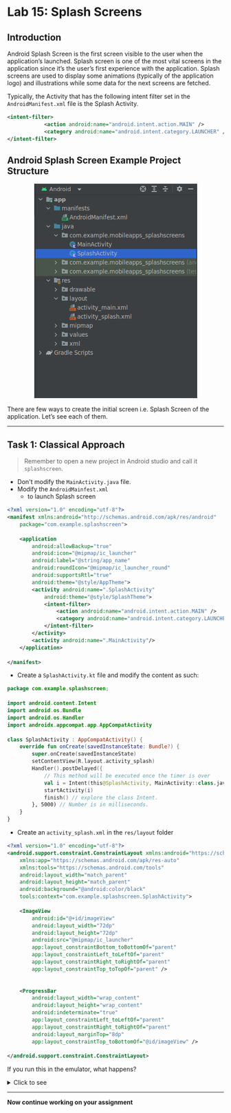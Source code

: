 # Lab 15: Splash Screens

## Introduction 

Android Splash Screen is the first screen visible to the user when the application’s launched. Splash screen is one of the most vital screens in the application since it’s the user’s first experience with the application. Splash screens are used to display some animations (typically of the application logo) and illustrations while some data for the next screens are fetched.

Typically, the Activity that has the following intent filter set in the `AndroidManifest.xml` file is the Splash Activity.

```xml
<intent-filter>
            <action android:name="android.intent.action.MAIN" />
            <category android:name="android.intent.category.LAUNCHER" />
</intent-filter>
```

## Android Splash Screen Example Project Structure

<div align=center>

![](./figures/android-splash-screen-project-structure.png)

</div>

There are few ways to create the initial screen i.e. Splash Screen of the application. Let’s see each of them.

----------- 

## Task 1: Classical Approach

> Remember to open a new project in Android studio and call it `splashscreen`.


- Don't modify the `MainActivity.java` file.
- Modify the `AndroidMainfest.xml` 
  - to launch Splash screen

```xml
<?xml version="1.0" encoding="utf-8"?>
<manifest xmlns:android="http://schemas.android.com/apk/res/android"
    package="com.example.splashscreen">

    <application
        android:allowBackup="true"
        android:icon="@mipmap/ic_launcher"
        android:label="@string/app_name"
        android:roundIcon="@mipmap/ic_launcher_round"
        android:supportsRtl="true"
        android:theme="@style/AppTheme">
        <activity android:name=".SplashActivity"
            android:theme="@style/SplashTheme">
            <intent-filter>
                <action android:name="android.intent.action.MAIN" />
                <category android:name="android.intent.category.LAUNCHER" />
            </intent-filter>
        </activity>
        <activity android:name=".MainActivity"/>
    </application>

</manifest>
```

- Create a `SplashActivity.kt` file and modify the content as such:

```kt
package com.example.splashscreen;

import android.content.Intent
import android.os.Bundle
import android.os.Handler
import androidx.appcompat.app.AppCompatActivity

class SplashActivity : AppCompatActivity() {
    override fun onCreate(savedInstanceState: Bundle?) {
        super.onCreate(savedInstanceState)
        setContentView(R.layout.activity_splash)
        Handler().postDelayed({
            // This method will be executed once the timer is over
            val i = Intent(this@SplashActivity, MainActivity::class.java)
            startActivity(i)
            finish() // explore the class Intent.
        }, 5000) // Number is in milliseconds.
    }
}
```

- Create an `activity_splash.xml` in the `res/layout` folder

```xml
<?xml version="1.0" encoding="utf-8"?>
<android.support.constraint.ConstraintLayout xmlns:android="https://schemas.android.com/apk/res/android"
    xmlns:app="https://schemas.android.com/apk/res-auto"
    xmlns:tools="https://schemas.android.com/tools"
    android:layout_width="match_parent"
    android:layout_height="match_parent"
    android:background="@android:color/black"
    tools:context="com.example.splashscreen.SplashActivity">

    <ImageView
        android:id="@+id/imageView"
        android:layout_width="72dp"
        android:layout_height="72dp"
        android:src="@mipmap/ic_launcher"
        app:layout_constraintBottom_toBottomOf="parent"
        app:layout_constraintLeft_toLeftOf="parent"
        app:layout_constraintRight_toRightOf="parent"
        app:layout_constraintTop_toTopOf="parent" />


    <ProgressBar
        android:layout_width="wrap_content"
        android:layout_height="wrap_content"
        android:indeterminate="true"
        app:layout_constraintLeft_toLeftOf="parent"
        app:layout_constraintRight_toRightOf="parent"
        android:layout_marginTop="8dp"
        app:layout_constraintTop_toBottomOf="@id/imageView" />

</android.support.constraint.ConstraintLayout>
```

If you run this in the emulator, what happens?

<details>
<summary>Click to see</summary>

<div align=center>

![](./figures/android-splash-screen-classical.gif)

</div>

Did you see the blank page that came up before the Splash Screen was visible to you? 

The above approach isn’t the correct approach. It’ll give rise to **cold** starts. 

The purpose of a Splash Screen is to quickly display a beautiful screen while the application fetches the relevant content if any (from network calls/database). With the above approach, there’s an additional overhead that the `SplashActivity` uses to create its layout. 

It’ll give rise to slow starts to the application which is bad for the user experience (wherein a blank black/white screen appears).


</details>

-------

**Now continue working on your assignment**